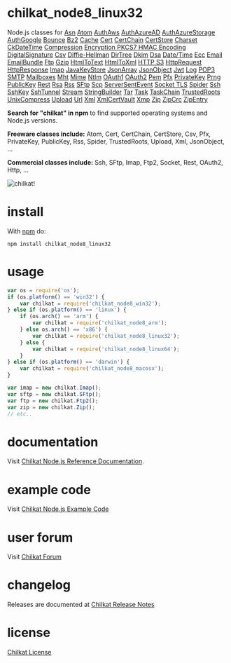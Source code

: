 # chilkat_node8_linux32

Node.js classes for [Asn](http://www.chilkatsoft.com/refdoc/nodejsAsnRef.html) [Atom](http://www.chilkatsoft.com/refdoc/nodejsAtomRef.html) [AuthAws](http://www.chilkatsoft.com/refdoc/nodejsAuthAwsRef.html) [AuthAzureAD](http://www.chilkatsoft.com/refdoc/nodejsAuthAzureADRef.html) [AuthAzureStorage](http://www.chilkatsoft.com/refdoc/nodejsAuthAzureStorageRef.html) [AuthGoogle](http://www.chilkatsoft.com/refdoc/nodejsAuthGoogleRef.html) [Bounce](http://www.chilkatsoft.com/refdoc/nodejsBounceRef.html) [Bz2](http://www.chilkatsoft.com/refdoc/nodejsBz2Ref.html) [Cache](http://www.chilkatsoft.com/refdoc/nodejsCacheRef.html) [Cert](http://www.chilkatsoft.com/refdoc/nodejsCertRef.html) [CertChain](http://www.chilkatsoft.com/refdoc/nodejsCertChainRef.html) [CertStore](http://www.chilkatsoft.com/refdoc/nodejsCertStoreRef.html) [Charset](http://www.chilkatsoft.com/refdoc/nodejsCharsetRef.html) [CkDateTime](http://www.chilkatsoft.com/refdoc/nodejsCkDateTimeRef.html) [Compression](http://www.chilkatsoft.com/refdoc/nodejsCompressionRef.html) [Encryption PKCS7 HMAC Encoding DigitalSignature](http://www.chilkatsoft.com/refdoc/nodejsCrypt2Ref.html) [Csv](http://www.chilkatsoft.com/refdoc/nodejsCsvRef.html) [Diffie-Hellman](http://www.chilkatsoft.com/refdoc/nodejsDhRef.html) [DirTree](http://www.chilkatsoft.com/refdoc/nodejsDirTreeRef.html) [Dkim](http://www.chilkatsoft.com/refdoc/nodejsDkimRef.html) [Dsa](http://www.chilkatsoft.com/refdoc/nodejsDsaRef.html) [Date/Time](http://www.chilkatsoft.com/refdoc/nodejsDtObjRef.html) [Ecc](http://www.chilkatsoft.com/refdoc/nodejsEccRef.html) [Email](http://www.chilkatsoft.com/refdoc/nodejsEmailRef.html) [EmailBundle](http://www.chilkatsoft.com/refdoc/nodejsEmailBundleRef.html) [Ftp](http://www.chilkatsoft.com/refdoc/nodejsFtp2Ref.html) [Gzip](http://www.chilkatsoft.com/refdoc/nodejsGzipRef.html) [HtmlToText](http://www.chilkatsoft.com/refdoc/nodejsHtmlToTextRef.html) [HtmlToXml](http://www.chilkatsoft.com/refdoc/nodejsHtmlToXmlRef.html) [HTTP S3](http://www.chilkatsoft.com/refdoc/nodejsHttpRef.html) [HttpRequest](http://www.chilkatsoft.com/refdoc/nodejsHttpRequestRef.html) [HttpResponse](http://www.chilkatsoft.com/refdoc/nodejsHttpResponseRef.html) [Imap](http://www.chilkatsoft.com/refdoc/nodejsImapRef.html) [JavaKeyStore](http://www.chilkatsoft.com/refdoc/nodejsJavaKeyStoreRef.html) [JsonArray](http://www.chilkatsoft.com/refdoc/nodejsJsonArrayRef.html) [JsonObject](http://www.chilkatsoft.com/refdoc/nodejsJsonObjectRef.html) [Jwt](http://www.chilkatsoft.com/refdoc/nodejsJwtRef.html) [Log](http://www.chilkatsoft.com/refdoc/nodejsLogRef.html) [POP3 SMTP](http://www.chilkatsoft.com/refdoc/nodejsMailManRef.html) [Mailboxes](http://www.chilkatsoft.com/refdoc/nodejsMailboxesRef.html) [Mht](http://www.chilkatsoft.com/refdoc/nodejsMhtRef.html) [Mime](http://www.chilkatsoft.com/refdoc/nodejsMimeRef.html) [Ntlm](http://www.chilkatsoft.com/refdoc/nodejsNtlmRef.html) [OAuth1](http://www.chilkatsoft.com/refdoc/nodejsOAuth1Ref.html) [OAuth2](http://www.chilkatsoft.com/refdoc/nodejsOAuth2Ref.html) [Pem](http://www.chilkatsoft.com/refdoc/nodejsPemRef.html) [Pfx](http://www.chilkatsoft.com/refdoc/nodejsPfxRef.html) [PrivateKey](http://www.chilkatsoft.com/refdoc/nodejsPrivateKeyRef.html) [Prng](http://www.chilkatsoft.com/refdoc/nodejsPrngRef.html) [PublicKey](http://www.chilkatsoft.com/refdoc/nodejsPublicKeyRef.html) [Rest](http://www.chilkatsoft.com/refdoc/nodejsRestRef.html) [Rsa](http://www.chilkatsoft.com/refdoc/nodejsRsaRef.html) [Rss](http://www.chilkatsoft.com/refdoc/nodejsRssRef.html) [SFtp](http://www.chilkatsoft.com/refdoc/nodejsSFtpRef.html) [Scp](http://www.chilkatsoft.com/refdoc/nodejsScpRef.html) [ServerSentEvent](http://www.chilkatsoft.com/refdoc/nodejsServerSentEventRef.html) [Socket TLS](http://www.chilkatsoft.com/refdoc/nodejsSocketRef.html) [Spider](http://www.chilkatsoft.com/refdoc/nodejsSpiderRef.html) [Ssh](http://www.chilkatsoft.com/refdoc/nodejsSshRef.html) [SshKey](http://www.chilkatsoft.com/refdoc/nodejsSshKeyRef.html) [SshTunnel](http://www.chilkatsoft.com/refdoc/nodejsSshTunnelRef.html) [Stream](http://www.chilkatsoft.com/refdoc/nodejsStreamRef.html) [StringBuilder](http://www.chilkatsoft.com/refdoc/nodejsStringBuilderRef.html) [Tar](http://www.chilkatsoft.com/refdoc/nodejsTarRef.html) [Task](http://www.chilkatsoft.com/refdoc/nodejsTaskRef.html) [TaskChain](http://www.chilkatsoft.com/refdoc/nodejsTaskChainRef.html) [TrustedRoots](http://www.chilkatsoft.com/refdoc/nodejsTrustedRootsRef.html) [UnixCompress](http://www.chilkatsoft.com/refdoc/nodejsUnixCompressRef.html) [Upload](http://www.chilkatsoft.com/refdoc/nodejsUploadRef.html) [Url](http://www.chilkatsoft.com/refdoc/nodejsUrlRef.html) [Xml](http://www.chilkatsoft.com/refdoc/nodejsXmlRef.html) [XmlCertVault](http://www.chilkatsoft.com/refdoc/nodejsXmlCertVaultRef.html) [Xmp](http://www.chilkatsoft.com/refdoc/nodejsXmpRef.html) [Zip](http://www.chilkatsoft.com/refdoc/nodejsZipRef.html) [ZipCrc](http://www.chilkatsoft.com/refdoc/nodejsZipCrcRef.html) [ZipEntry](http://www.chilkatsoft.com/refdoc/nodejsZipEntryRef.html)    

**Search for "chilkat" in npm** to find supported operating systems and Node.js versions.

**Freeware classes include:** Atom, Cert, CertChain, CertStore, Csv, Pfx, PrivateKey, PublicKey, Rss, Spider, TrustedRoots, Upload, Xml, JsonObject, ...

**Commercial classes include:** Ssh, SFtp, Imap, Ftp2, Socket, Rest, OAuth2, Http, ...

![chilkat!](http://www.chilkatsoft.com/images/dudeNpm.jpg)

# install

With [npm](http://npmjs.org) do:

```
npm install chilkat_node8_linux32
```

# usage
```js
var os = require('os');
if (os.platform() == 'win32') {  
    var chilkat = require('chilkat_node8_win32'); 
} else if (os.platform() == 'linux') {
	if (os.arch() == 'arm') {
		var chilkat = require('chilkat_node8_arm');
	} else os.arch() == 'x86') {
		var chilkat = require('chilkat_node8_linux32');
	} else {
		var chilkat = require('chilkat_node8_linux64');
    }
} else if (os.platform() == 'darwin') {
	var chilkat = require('chilkat_node8_macosx');
}

var imap = new chilkat.Imap();
var sftp = new chilkat.SFtp();
var ftp = new chilkat.Ftp2();
var zip = new chilkat.Zip();
// etc..

```

# documentation

Visit [Chilkat Node.js Reference Documentation](http://www.chilkatsoft.com/refdoc/nodejs.asp).

# example code

Visit [Chilkat Node.js Example Code](http://www.example-code.com/nodejs/default.asp) 

# user forum

Visit [Chilkat Forum](http://www.chilkatforum.com/) 

# changelog

Releases are documented at 
[Chilkat Release Notes](http://www.cknotes.com/category/release-notes/)

# license

[Chilkat License](http://www.chilkatsoft.com/licensingExplained.asp)